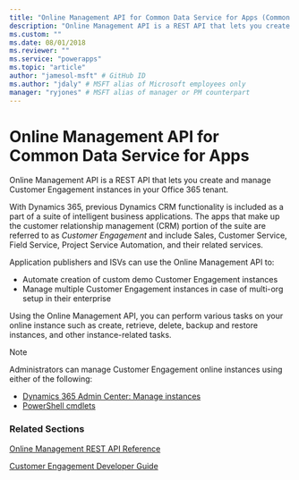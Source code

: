 ```yaml
---
title: "Online Management API for Common Data Service for Apps (Common Data Service for Apps) | Microsoft Docs" # Intent and product brand in a unique string of 43-59 chars including spaces
description: "Online Management API is a REST API that lets you create and manage Customer Engagement instances in your Office 365 tenant. " # 115-145 characters including spaces. This abstract displays in the search result.
ms.custom: ""
ms.date: 08/01/2018
ms.reviewer: ""
ms.service: "powerapps"
ms.topic: "article"
author: "jamesol-msft" # GitHub ID
ms.author: "jdaly" # MSFT alias of Microsoft employees only
manager: "ryjones" # MSFT alias of manager or PM counterpart
---
```

# Online Management API for Common Data Service for Apps

<!-- https://docs.microsoft.com/en-us/dynamics365/customer-engagement/developer/online-management-api -->

Online Management API is a REST API that lets you create and manage Customer Engagement instances in your Office 365 tenant. 

With Dynamics 365, previous Dynamics CRM functionality is included as a part of a suite of intelligent business applications. The apps that make up the customer relationship management (CRM) portion of the suite are referred to as *Customer Engagement* and include Sales, Customer Service, Field Service, Project Service Automation, and their related services.

Application publishers and ISVs can use the Online Management API to:
-  Automate creation of custom demo Customer Engagement instances
-  Manage multiple Customer Engagement instances in case of multi-org setup in their enterprise 

Using the Online Management API, you can perform various tasks on your online instance such as create, retrieve, delete, backup and restore instances, and other instance-related tasks. 

>[!NOTE]
>Administrators can manage Customer Engagement online instances using either of the following:
>- [Dynamics 365 Admin Center: Manage instances](/dynamics365/customer-engagement/admin/manage-online-instances)
>- [PowerShell cmdlets](/powershell/dynamics365/customer-engagement/overview#get-started-using-the-microsoftxrmonlinemanagementapi-module) 
  
### Related Sections  
[Online Management REST API Reference](/rest/api/admin.services.crm.dynamics.com)

[Customer Engagement Developer Guide](developer-guide.md)